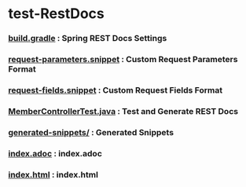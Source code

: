 # test-RestDocs

### [build.gradle](https://github.com/unialto/test-RestDocs/blob/master/build.gradle) : Spring REST Docs Settings

### [request-parameters.snippet](https://github.com/unialto/test-RestDocs/blob/master/src/test/resources/org/springframework/restdocs/templates/request-parameters.snippet) : Custom Request Parameters Format

### [request-fields.snippet](https://github.com/unialto/test-RestDocs/blob/master/src/test/resources/org/springframework/restdocs/templates/request-fields.snippet) : Custom Request Fields Format

### [MemberControllerTest.java](https://github.com/unialto/test-RestDocs/blob/master/src/test/java/com/unialto/test/restdocs/api/member/MemberControllerTest.java) : Test and Generate REST Docs

### [generated-snippets/](https://github.com/unialto/test-RestDocs/tree/master/build/generated-snippets) : Generated Snippets

### [index.adoc](https://github.com/unialto/test-RestDocs/blob/master/src/docs/asciidoc/index.adoc) : index.adoc

### [index.html](https://github.com/unialto/test-RestDocs/blob/master/build/asciidoc/html5/index.html) : index.html
